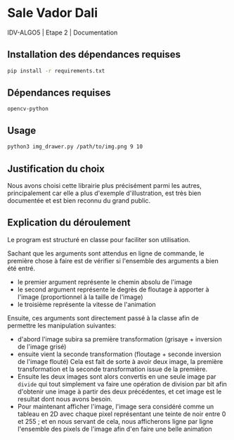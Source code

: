 # Sale Vador Dali

IDV-ALGO5 | Etape 2 | Documentation

## Installation des dépendances requises
```bash
pip install -r requirements.txt
```

## Dépendances requises
`opencv-python`

## Usage
```bash
python3 img_drawer.py /path/to/img.png 9 10
```

## Justification du choix

Nous avons choisi cette librairie plus précisément parmi les autres, principalement car elle a plus d'exemple d'illustration, est très bien documentée et est bien reconnu du grand public.

## Explication du déroulement

Le program est structuré en classe pour faciliter son utilisation.

Sachant que les arguments sont attendus en ligne de commande, le première chose à faire est de vérifier si l'ensemble des arguments a bien été entré.
- le premier argument représente le chemin absolu de l'image
- le second argument représente le degrès de floutage à apporter à l'image (proportionnel à la taille de l'image)
- le troisième représente la vitesse de l'animation

Ensuite, ces arguments sont directement passé à la classe afin de permettre les manipulation suivantes:
- d'abord l'image subira sa première transformation (grisaye + inversion de l'image grisé)
- ensuite vient la seconde transformation (floutage + seconde inversion de l'image flouté)
Cela est fait de sorte à avoir deux image, la première transformation et la seconde transformation issue de la première.
- Ensuite les deux images sont alors convertis en une seule image par `divide` qui tout simplement va faire une opération de division par bit afin d'obtenir une image à partir des deux précédentes, et cet image est le resultat dont nous avons besoin.
- Pour maintenant afficher l'image, l'image sera considéré comme un tableau en 2D avec chaque pixel représentant une teinte de noir entre 0 et 255 ; et en nous servant de cela, nous afficherons ligne par ligne l'ensemble des pixels de l'image afin d'en faire une belle animation